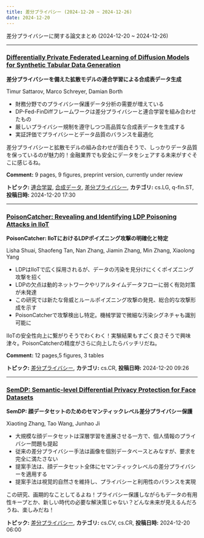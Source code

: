 ```yaml
---
title: 差分プライバシー (2024-12-20 ~ 2024-12-26)
date: 2024-12-20
---
```


差分プライバシーに関する論文まとめ (2024-12-20 ~ 2024-12-26)


- - -

### [Differentially Private Federated Learning of Diffusion Models for Synthetic Tabular Data Generation](http://arxiv.org/abs/2412.16083)

**差分プライバシーを備えた拡散モデルの連合学習による合成表データ生成**

Timur Sattarov, Marco Schreyer, Damian Borth

- 財務分野でのプライバシー保護データ分析の需要が増えている
- DP-Fed-FinDiffフレームワークは差分プライバシーと連合学習を組み合わせたもの
- 厳しいプライバシー規制を遵守しつつ高品質な合成表データを生成する
- 実証評価でプライバシーとデータ品質のバランスを最適化 

差分プライバシーと拡散モデルの組み合わせが面白そうで、しっかりデータ品質を保っているのが魅力的！金融業界でも安全にデータをシェアする未来がすぐそこに感じるね。

**Comment:** 9 pages, 9 figures, preprint version, currently under review

**トピック:** [連合学習](../../fl), [合成データ](../../sd), [差分プライバシー](../../dp), **カテゴリ:** cs.LG, q-fin.ST, **投稿日時:** 2024-12-20 17:30


- - -

### [PoisonCatcher: Revealing and Identifying LDP Poisoning Attacks in IIoT](http://arxiv.org/abs/2412.15704)

**PoisonCatcher: IIoTにおけるLDPポイズニング攻撃の明確化と特定**

Lisha Shuai, Shaofeng Tan, Nan Zhang, Jiamin Zhang, Min Zhang, Xiaolong Yang

- LDPはIIoTで広く採用されるが、データの汚染を見分けにくくポイズニング攻撃を招く
- LDPの欠点は動的ネットワークやリアルタイムデータフローに弱く有効対策が未発達
- この研究では新たな脅威とルールポイズニング攻撃の発見、総合的な攻撃形成を示す
- PoisonCatcherで攻撃検出し特定。機械学習で微細な汚染シグネチャも識別可能に

IIoTの安全性向上に繋がりそうでわくわく！実験結果もすごく良さそうで興味津々。PoisonCatcherの精度がさらに向上したらバッチリだね。

**Comment:** 12 pages,5 figures, 3 tables

**トピック:** [差分プライバシー](../../dp), **カテゴリ:** cs.CR, **投稿日時:** 2024-12-20 09:26


- - -

### [SemDP: Semantic-level Differential Privacy Protection for Face Datasets](http://arxiv.org/abs/2412.15590)

**SemDP: 顔データセットのためのセマンティックレベル差分プライバシー保護**

Xiaoting Zhang, Tao Wang, Junhao Ji

- 大規模な顔データセットは深層学習を進展させる一方で、個人情報のプライバシー問題も提起
- 従来の差分プライバシー手法は画像を個別データベースとみなすが、要求を完全に満たさない
- 提案手法は、顔データセット全体にセマンティックレベルの差分プライバシーを適用する
- 提案手法は視覚的自然さを維持し、プライバシーと利用性のバランスを実現

この研究、画期的なことしてるよね！プライバシー保護しながらもデータの有用性キープとか、新しい時代の必要な解決策じゃない？どんな未来が見えるんだろうね、楽しみだね！



**トピック:** [差分プライバシー](../../dp), **カテゴリ:** cs.CV, cs.CR, **投稿日時:** 2024-12-20 06:00
